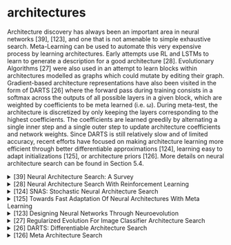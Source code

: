 # architectures
Architecture discovery has always been an important area in neural networks [39], [123], and one that is not amenable to simple exhaustive search. Meta-Learning can be used to automate this very expensive process by learning architectures. Early attempts use RL and LSTMs to learn to generate a description for a good architecture [28]. Evolutionary Algorithms [27] were also used in an attempt to learn blocks within architectures modelled as graphs which could mutate by editing their graph. Gradient-based architecture representations have also been visited in the form of DARTS [26] where the forward pass during training consists in a softmax across the outputs of all possible layers in a given block, which are weighted by coefficients to be meta learned (i.e. ω). During meta-test, the architecture is discretized by only keeping the layers corresponding to the highest coefficients. The coefficients are learned greedily by alternating a single inner step and a single outer step to update architecture coefficients and network weights. Since DARTS is still relatively slow and of limited accuracy, recent efforts have focused on making architecture learning more efficient through better differentiable approximations [124], learning easy to adapt initializations [125], or architecture priors [126]. More details on neural architecture search can be found in Section 5.4.
<!-- REFERENCE -->


<details>
<summary>[39] Neural Architecture Search: A Survey</summary>
<br>
<!-- (neural_architecture_search_a_survey.md) -->

# neural_architecture_search_a_survey.md

<!-- REFERENCE -->


[Neural Architecture Search: A Survey](../papers/neural_architecture_search_a_survey.md)

</details>



<details>
<summary>[28] Neural Architecture Search With Reinforcement Learning</summary>
<br>
<!-- (neural_architecture_search_with_reinforcement_learning.md) -->

# neural_architecture_search_with_reinforcement_learning.md

<!-- REFERENCE -->


[Neural Architecture Search With Reinforcement Learning](../papers/neural_architecture_search_with_reinforcement_learning.md)

</details>



<details>
<summary>[124] SNAS: Stochastic Neural Architecture Search</summary>
<br>
<!-- (snas_stochastic_neural_architecture_search.md) -->

# snas_stochastic_neural_architecture_search.md

<!-- REFERENCE -->


[SNAS: Stochastic Neural Architecture Search](../papers/snas_stochastic_neural_architecture_search.md)

</details>



<details>
<summary>[125] Towards Fast Adaptation Of Neural Architectures With Meta Learning</summary>
<br>
<!-- (towards_fast_adaptation_of_neural_architectures_with_meta_learning.md) -->

# towards_fast_adaptation_of_neural_architectures_with_meta_learning.md

<!-- REFERENCE -->


[Towards Fast Adaptation Of Neural Architectures With Meta Learning](../papers/towards_fast_adaptation_of_neural_architectures_with_meta_learning.md)

</details>



<details>
<summary>[123] Designing Neural Networks Through Neuroevolution</summary>
<br>
<!-- (designing_neural_networks_through_neuroevolution.md) -->

# designing_neural_networks_through_neuroevolution.md

<!-- REFERENCE -->


[Designing Neural Networks Through Neuroevolution](../papers/designing_neural_networks_through_neuroevolution.md)

</details>



<details>
<summary>[27] Regularized Evolution For Image Classifier Architecture Search</summary>
<br>
<!-- (regularized_evolution_for_image_classifier_architecture_search.md) -->

# regularized_evolution_for_image_classifier_architecture_search.md

<!-- REFERENCE -->


[Regularized Evolution For Image Classifier Architecture Search](../papers/regularized_evolution_for_image_classifier_architecture_search.md)

</details>



<details>
<summary>[26] DARTS: Differentiable Architecture Search</summary>
<br>
<!-- (darts_differentiable_architecture_search.md) -->

# darts_differentiable_architecture_search.md

<!-- REFERENCE -->


[DARTS: Differentiable Architecture Search](../papers/darts_differentiable_architecture_search.md)

</details>



<details>
<summary>[126] Meta Architecture Search</summary>
<br>
<!-- (meta_architecture_search.md) -->

# meta_architecture_search.md

<!-- REFERENCE -->


[Meta Architecture Search](../papers/meta_architecture_search.md)

</details>

